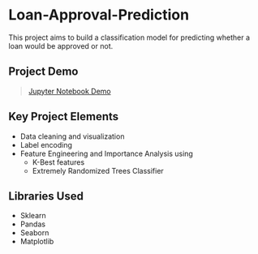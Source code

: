 # Loan-Approval-Prediction
This project aims to build a classification model for predicting whether a loan would be approved or not.

## Project Demo
> [Jupyter Notebook Demo](https://nbviewer.jupyter.org/github/Naharul98/Loan-Approval-Prediction/blob/main/Loan-Application-Outcome-Prediction.ipynb)

## Key Project Elements
+ Data cleaning and visualization
+ Label encoding
+ Feature Engineering and Importance Analysis using
  + K-Best features
  + Extremely Randomized Trees Classifier

## Libraries Used
+ Sklearn
+ Pandas
+ Seaborn
+ Matplotlib
